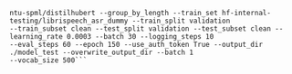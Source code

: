 ```WANDB_MODE=disabled python train.py --tokenize_config facebook/hubert-large-ls960-ft --model_config
ntu-spml/distilhubert --group_by_length --train_set hf-internal-testing/librispeech_asr_dummy --train_split validation
--train_subset clean --test_split validation --test_subset clean --learning_rate 0.0003 --batch 30 --logging_steps 10
--eval_steps 60 --epoch 150 --use_auth_token True --output_dir ./model_test --overwrite_output_dir --batch 1
--vocab_size 500```
